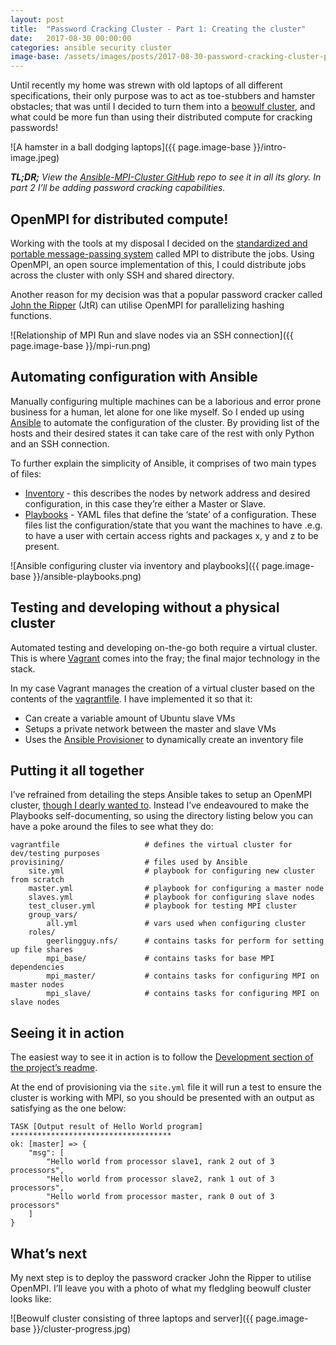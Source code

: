 ```yaml
---
layout: post
title:  "Password Cracking Cluster - Part 1: Creating the cluster"
date:   2017-08-30 00:00:00
categories: ansible security cluster
image-base: /assets/images/posts/2017-08-30-password-cracking-cluster-part-1-creating-the-cluster
---
```


Until recently my home was strewn with old laptops of all different specifications, their only purpose was to act as toe-stubbers and hamster obstacles; that was until I decided to turn them into a [beowulf cluster](https://en.wikipedia.org/wiki/Beowulf_cluster), and what could be more fun than using their distributed compute for cracking passwords!

![A hamster in a ball dodging laptops]({{ page.image-base }}/intro-image.jpeg)

***TL;DR;*** *View the [Ansible-MPI-Cluster GitHub](https://github.com/FlyingTopHat/Ansible-MPI-Cluster) repo to see it in all its glory. In part 2 I’ll be adding password cracking capabilities.*

## OpenMPI for distributed compute!

Working with the tools at my disposal I decided on the [standardized and portable message-passing system](https://en.wikipedia.org/wiki/Message_Passing_Interface) called MPI to distribute the jobs. Using OpenMPI, an open source implementation of this, I could distribute jobs across the cluster with only SSH and shared directory.

Another reason for my decision was that a popular password cracker called [John the Ripper](http://www.openwall.com/john/) (JtR) can utilise OpenMPI for parallelizing hashing functions.

![Relationship of MPI Run and slave nodes via an SSH connection]({{ page.image-base }}/mpi-run.png)

## Automating configuration with Ansible

Manually configuring multiple machines can be a laborious and error prone business for a human, let alone for one like myself. So I ended up using [Ansible](https://www.ansible.com/) to automate the configuration of the cluster. By providing list of the hosts and their desired states it can take care of the rest with only Python and an SSH connection.

To further explain the simplicity of Ansible, it comprises of two main types of files:

- [Inventory](http://docs.ansible.com/ansible/intro_inventory.html) - this describes the nodes by network address and desired configuration, in this case they’re either a Master or Slave.
- [Playbooks](http://docs.ansible.com/ansible/playbooks_intro.html#about-playbooks) - YAML files that define the ‘state’ of a configuration. These files list the configuration/state that you want the machines to have .e.g. to have a user with certain access rights and packages x, y and z to be present.

![Ansible configuring cluster via inventory and playbooks]({{ page.image-base }}/ansible-playbooks.png)

## Testing and developing without a physical cluster

Automated testing and developing on-the-go both require a virtual cluster. This is where [Vagrant](https://www.vagrantup.com/) comes into the fray; the final major technology in the stack.

In my case Vagrant manages the creation of a virtual cluster based on the contents of the [vagrantfile](https://github.com/FlyingTopHat/Ansible-MPI-Cluster/blob/development/Vagrantfile). I have implemented it so that it:

 * Can create a variable amount of Ubuntu slave VMs
 * Setups a private network between the master and slave VMs
 * Uses the [Ansible Provisioner](https://www.vagrantup.com/docs/provisioning/ansible.html) to dynamically create an inventory file

## Putting it all together

I’ve refrained from detailing the steps Ansible takes to setup an OpenMPI cluster, [though I dearly wanted to](http://pic.twitter.com/kqBNySaixJ). Instead I’ve endeavoured to make the Playbooks self-documenting, so using the directory listing below you can have a poke around the files to see what they do:

```
vagrantfile                   # defines the virtual cluster for dev/testing purposes
provisining/                  # files used by Ansible
    site.yml                  # playbook for configuring new cluster from scratch
    master.yml                # playbook for configuring a master node
    slaves.yml                # playbook for configuring slave nodes
    test_cluser.yml           # playbook for testing MPI cluster
    group_vars/               
        all.yml               # vars used when configuring cluster
    roles/                    
        geerlingguy.nfs/      # contains tasks for perform for setting up file shares
        mpi_base/             # contains tasks for base MPI dependencies
        mpi_master/           # contains tasks for configuring MPI on master nodes
        mpi_slave/            # contains tasks for configuring MPI on slave nodes
```

## Seeing it in action

The easiest way to see it in action is to follow the [Development section of the project’s readme](https://github.com/FlyingTopHat/Ansible-MPI-Cluster#development).

At the end of provisioning via the `site.yml`  file it will run a test to ensure the cluster is working with MPI, so you should be presented with an output as satisfying as the one below:

```
TASK [Output result of Hello World program] ************************************
ok: [master] => {
    "msg": [
        "Hello world from processor slave1, rank 2 out of 3 processors",
        "Hello world from processor slave2, rank 1 out of 3 processors",
        "Hello world from processor master, rank 0 out of 3 processors"
    ]
}
```

## What’s next

My next step is to deploy the password cracker John the Ripper to utilise OpenMPI. I’ll
leave you with a photo of what my fledgling beowulf cluster looks like:

![Beowulf cluster consisting of three laptops and server]({{ page.image-base }}/cluster-progress.jpg)
